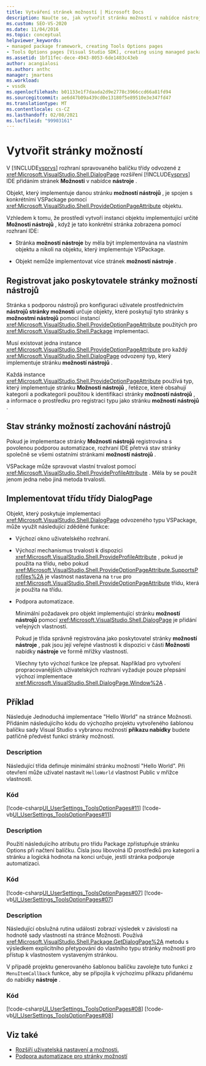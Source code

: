 ```yaml
---
title: Vytváření stránek možností | Microsoft Docs
description: Naučte se, jak vytvořit stránku možností v nabídce nástroje v aplikaci Visual Studio implementací třídy třídy DialogPage ze spravovaného rozhraní balíčku.
ms.custom: SEO-VS-2020
ms.date: 11/04/2016
ms.topic: conceptual
helpviewer_keywords:
- managed package framework, creating Tools Options pages
- Tools Options pages [Visual Studio SDK], creating using managed package framework
ms.assetid: 1bf11fec-dece-4943-8053-6de1483c43eb
author: acangialosi
ms.author: anthc
manager: jmartens
ms.workload:
- vssdk
ms.openlocfilehash: b01133e1f7daada2d9e2778c3966ccd66a81fd94
ms.sourcegitcommit: ae6d47b09a439cd0e13180f5e89510e3e347fd47
ms.translationtype: MT
ms.contentlocale: cs-CZ
ms.lasthandoff: 02/08/2021
ms.locfileid: "99903161"
---
```

# <a name="create-options-pages"></a>Vytvořit stránky možností
V [!INCLUDE[vsprvs](../../code-quality/includes/vsprvs_md.md)] rozhraní spravovaného balíčku třídy odvozené z <xref:Microsoft.VisualStudio.Shell.DialogPage> rozšíření [!INCLUDE[vsprvs](../../code-quality/includes/vsprvs_md.md)] IDE přidáním stránek **Možnosti** v nabídce **nástroje** .

 Objekt, který implementuje danou stránku **možností nástrojů** , je spojen s konkrétními VSPackage pomocí <xref:Microsoft.VisualStudio.Shell.ProvideOptionPageAttribute> objektu.

 Vzhledem k tomu, že prostředí vytvoří instanci objektu implementující určité **Možnosti nástrojů** , když je tato konkrétní stránka zobrazena pomocí rozhraní IDE:

- Stránka **možností nástroje** by měla být implementována na vlastním objektu a nikoli na objektu, který implementuje VSPackage.

- Objekt nemůže implementovat více stránek **možností nástroje** .

## <a name="register-as-a-tools-options-page-provider"></a>Registrovat jako poskytovatele stránky možností nástrojů
 Stránka s podporou nástrojů pro konfiguraci uživatele prostřednictvím **nástrojů stránky možnosti** určuje objekty, které poskytují tyto stránky s **možnostmi nástrojů** pomocí instancí <xref:Microsoft.VisualStudio.Shell.ProvideOptionPageAttribute> použitých pro <xref:Microsoft.VisualStudio.Shell.Package> implementaci.

 Musí existovat jedna instance <xref:Microsoft.VisualStudio.Shell.ProvideOptionPageAttribute> pro každý <xref:Microsoft.VisualStudio.Shell.DialogPage> odvozený typ, který implementuje stránku **možností nástrojů** .

 Každá instance <xref:Microsoft.VisualStudio.Shell.ProvideOptionPageAttribute> používá typ, který implementuje stránku **Možnosti nástrojů** , řetězce, které obsahují kategorii a podkategorii použitou k identifikaci stránky **možností nástrojů** , a informace o prostředku pro registraci typu jako stránku **možností nástrojů** .

## <a name="persist-tools-options-page-state"></a>Stav stránky možností zachování nástrojů
 Pokud je implementace stránky **Možnosti nástrojů** registrována s povolenou podporou automatizace, rozhraní IDE přetrvá stav stránky společně se všemi ostatními stránkami **možností nástrojů** .

 VSPackage může spravovat vlastní trvalost pomocí <xref:Microsoft.VisualStudio.Shell.ProvideProfileAttribute> . Měla by se použít jenom jedna nebo jiná metoda trvalosti.

## <a name="implement-dialogpage-class"></a>Implementovat třídu třídy DialogPage
 Objekt, který poskytuje implementaci <xref:Microsoft.VisualStudio.Shell.DialogPage> odvozeného typu VSPackage, může využít následující zděděné funkce:

- Výchozí okno uživatelského rozhraní.

- Výchozí mechanismus trvalosti k dispozici <xref:Microsoft.VisualStudio.Shell.ProvideProfileAttribute> , pokud je použita na třídu, nebo pokud <xref:Microsoft.VisualStudio.Shell.ProvideOptionPageAttribute.SupportsProfiles%2A> je vlastnost nastavena na `true` pro <xref:Microsoft.VisualStudio.Shell.ProvideOptionPageAttribute> třídu, která je použita na třídu.

- Podpora automatizace.

  Minimální požadavek pro objekt implementující stránku **možností nástrojů** pomocí <xref:Microsoft.VisualStudio.Shell.DialogPage> je přidání veřejných vlastností.

  Pokud je třída správně registrována jako poskytovatel stránky **možností nástroje** , pak jsou její veřejné vlastnosti k dispozici v části **Možnosti** nabídky **nástroje** ve formě mřížky vlastností.

  Všechny tyto výchozí funkce lze přepsat. Například pro vytvoření propracovanějších uživatelských rozhraní vyžaduje pouze přepsání výchozí implementace <xref:Microsoft.VisualStudio.Shell.DialogPage.Window%2A> .

## <a name="example"></a>Příklad
 Následuje Jednoduchá implementace "Hello World" na stránce Možnosti. Přidáním následujícího kódu do výchozího projektu vytvořeného šablonou balíčku sady Visual Studio s vybranou možností **příkazu nabídky** budete patřičně předvést funkci stránky možností.

### <a name="description"></a>Description
 Následující třída definuje minimální stránku možností "Hello World". Při otevření může uživatel nastavit `HelloWorld` vlastnost Public v mřížce vlastností.

### <a name="code"></a>Kód
 [!code-csharp[UI_UserSettings_ToolsOptionPages#11](../../extensibility/internals/codesnippet/CSharp/creating-options-pages_1.cs)]
 [!code-vb[UI_UserSettings_ToolsOptionPages#11](../../extensibility/internals/codesnippet/VisualBasic/creating-options-pages_1.vb)]

### <a name="description"></a>Description
 Použití následujícího atributu pro třídu Package zpřístupňuje stránku Options při načtení balíčku. Čísla jsou libovolná ID prostředků pro kategorii a stránku a logická hodnota na konci určuje, jestli stránka podporuje automatizaci.

### <a name="code"></a>Kód
 [!code-csharp[UI_UserSettings_ToolsOptionPages#07](../../extensibility/internals/codesnippet/CSharp/creating-options-pages_2.cs)]
 [!code-vb[UI_UserSettings_ToolsOptionPages#07](../../extensibility/internals/codesnippet/VisualBasic/creating-options-pages_2.vb)]

### <a name="description"></a>Description
 Následující obslužná rutina události zobrazí výsledek v závislosti na hodnotě sady vlastností na stránce Možnosti. Používá <xref:Microsoft.VisualStudio.Shell.Package.GetDialogPage%2A> metodu s výsledkem explicitního přetypování do vlastního typu stránky možností pro přístup k vlastnostem vystaveným stránkou.

 V případě projektu generovaného šablonou balíčku zavolejte tuto funkci z `MenuItemCallback` funkce, aby se připojila k výchozímu příkazu přidanému do nabídky **nástroje** .

### <a name="code"></a>Kód
 [!code-csharp[UI_UserSettings_ToolsOptionPages#08](../../extensibility/internals/codesnippet/CSharp/creating-options-pages_3.cs)]
 [!code-vb[UI_UserSettings_ToolsOptionPages#08](../../extensibility/internals/codesnippet/VisualBasic/creating-options-pages_3.vb)]

## <a name="see-also"></a>Viz také
- [Rozšíří uživatelská nastavení a možnosti.](../../extensibility/extending-user-settings-and-options.md)
- [Podpora automatizace pro stránky možností](../../extensibility/internals/automation-support-for-options-pages.md)
